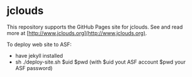 # jclouds

This repository supports the GitHub Pages site for jclouds. See and read more at [http://www.jclouds.org](http://www.jclouds.org).

To deploy web site to ASF:
* have jekyll installed
* sh ./deploy-site.sh $uid $pwd (with $uid yout ASF account $pwd your ASF password)

